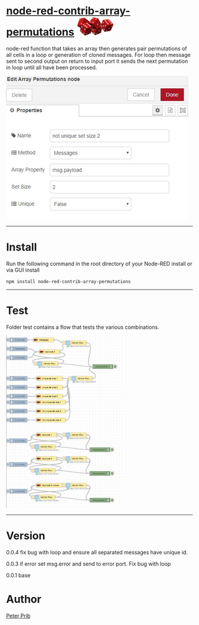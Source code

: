 # [node-red-contrib-array-permutations][1] <img src="array-permutations\icons\five-red-dice.png" width="100" height="50">


node-red function that takes an array then generates pair permutations of all cells in a loop 
or generation of cloned messages. For loop then message sent to second output on return to input port it sends the next permutation in loop until all have been processed. 

![Array Permutations](documentation/arrayPermutations.JPG "Array Permutations") 

------------------------------------------------------------

# Install

Run the following command in the root directory of your Node-RED install or via GUI install

    npm install node-red-contrib-array-permutations

------------------------------------------------------------

# Test

Folder test contains a flow that tests the various combinations.

![Tests](documentation/tests.JPG "Tests") 

------------------------------------------------------------

# Version

0.0.4 fix bug with loop and ensure all separated messages have unique id.

0.0.3 if error set msg.error and send to error port.  Fix bug with loop

0.0.1 base

# Author

[Peter Prib][3]

[1]: http://nodered.org "node-red home page"

[2]: https://www.npmjs.com/package/node-red-contrib-array-permutations "source code"

[3]: https://github.com/peterprib "base github"